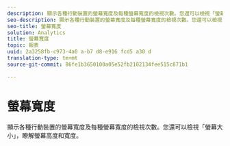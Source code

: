 ```yaml
---
description: 顯示各種行動裝置的螢幕寬度及每種螢幕寬度的檢視次數。您還可以檢視「螢幕大小」，瞭解螢幕高度和寬度。
seo-description: 顯示各種行動裝置的螢幕寬度及每種螢幕寬度的檢視次數。您還可以檢視「螢幕大小」，瞭解螢幕高度和寬度。
seo-title: 螢幕寬度
solution: Analytics
title: 螢幕寬度
topic: 報表
uuid: 2a3258fb-c973-4a0 a-b7 d8-e916 fcd5 a30 d
translation-type: tm+mt
source-git-commit: 86fe1b3650100a05e52fb2102134fee515c871b1

---
```



# 螢幕寬度

顯示各種行動裝置的螢幕寬度及每種螢幕寬度的檢視次數。您還可以檢視「螢幕大小」，瞭解螢幕高度和寬度。

